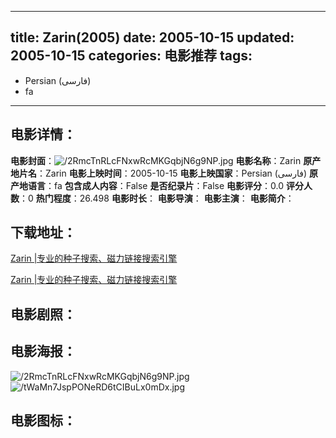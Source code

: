 
---
title: Zarin(2005)
date: 2005-10-15
updated: 2005-10-15
categories: 电影推荐
tags:
- 
- Persian (فارسی)
- fa
---


> 

## **电影详情**：

**电影封面**：<img src="https://image.tmdb.org/t/p/w200/2RmcTnRLcFNxwRcMKGqbjN6g9NP.jpg" alt="/2RmcTnRLcFNxwRcMKGqbjN6g9NP.jpg" title="/2RmcTnRLcFNxwRcMKGqbjN6g9NP.jpg">
**电影名称**：Zarin
**原产地片名**：Zarin
**电影上映时间**：2005-10-15
**电影上映国家**：Persian (فارسی)
**原产地语言**：fa
**包含成人内容**：False
**是否纪录片**：False
**电影评分**：0.0
**评分人数**：0
**热门程度**：26.498
**电影时长**：
**电影导演**：
**电影主演**：
**电影简介**：

## **下载地址**：
[Zarin |专业的种子搜索、磁力链接搜索引擎](https://movie.amd794.com:2083/?search=Zarin&ordering=&mode=match_phrase&page_size=10&page=1)

[Zarin |专业的种子搜索、磁力链接搜索引擎](https://movie.amd794.com:2083/?search=Zarin&ordering=&mode=match_phrase&page_size=10&page=1)
 

## **电影剧照**：


## **电影海报**：
<img src="https://image.tmdb.org/t/p/original/2RmcTnRLcFNxwRcMKGqbjN6g9NP.jpg" alt="/2RmcTnRLcFNxwRcMKGqbjN6g9NP.jpg" title="/2RmcTnRLcFNxwRcMKGqbjN6g9NP.jpg"><img src="https://image.tmdb.org/t/p/original/tWaMn7JspPONeRD6tCIBuLx0mDx.jpg" alt="/tWaMn7JspPONeRD6tCIBuLx0mDx.jpg" title="/tWaMn7JspPONeRD6tCIBuLx0mDx.jpg">

## **电影图标**：

